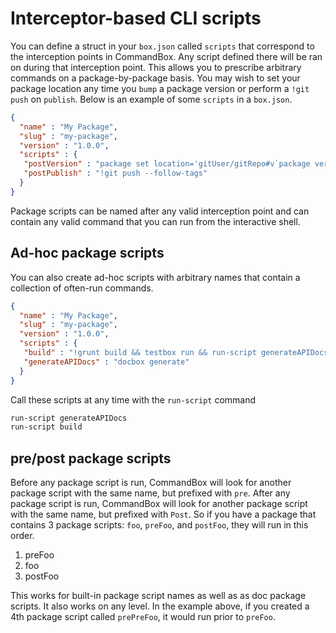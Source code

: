 # Interceptor-based CLI scripts

You can define a struct in your `box.json` called `scripts` that correspond to the interception points in CommandBox.  Any script defined there will be ran on during that interception point.  This allows you to prescribe arbitrary commands on a package-by-package basis.  You may wish to set your package location any time you `bump` a package version or perform a `!git push` on `publish`.  Below is an example of some `scripts` in a `box.json`.

```json
{
  "name" : "My Package",
  "slug" : "my-package",
  "version" : "1.0.0",
  "scripts" : {
   "postVersion" : "package set location='gitUser/gitRepo#v`package version`'",
   "postPublish" : "!git push --follow-tags"
  }
}
```

Package scripts can be named after any valid interception point and can contain any valid command that you can run from the interactive shell. 

## Ad-hoc package scripts

You can also create ad-hoc scripts with arbitrary names that contain a collection of often-run commands.

```json
{
  "name" : "My Package",
  "slug" : "my-package",
  "version" : "1.0.0",
  "scripts" : {
   "build" : "!grunt build && testbox run && run-script generateAPIDocs && bump --patch && publish",
   "generateAPIDocs" : "docbox generate"
  }
}
```

Call these scripts at any time with the `run-script` command

```bash
run-script generateAPIDocs
run-script build
```
## pre/post package scripts
Before any package script is run, CommandBox will look for another package script with the same name, but prefixed with `pre`.  After any package script is run, CommandBox will look for another package script with the same name, but prefixed with `Post`.   So if you have a package that contains 3 package scripts: `foo`, `preFoo`, and `postFoo`, they will run in this order.

1. preFoo
2. foo
3. postFoo

This works for built-in package script names as well as as doc package scripts.  It also works on any level.  In the example above, if you created a 4th package script called `prePreFoo`, it would run prior to `preFoo`.
